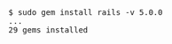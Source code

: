 [//]: # "snippet to copy&paste in article to include keyboard input and output. Html5 compliant"

<pre class="shell">
<samp>
<span class="shell-prompt">$</span> <kbd>sudo gem install rails -v 5.0.0</kbd>
...
29 gems installed
</samp>
</pre>
